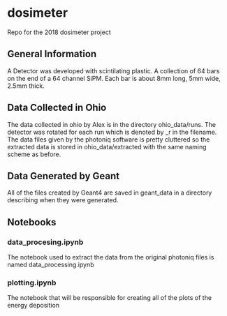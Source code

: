 # dosimeter
Repo for the 2018 dosimeter project

## General Information
A Detector was developed with scintilating plastic. A collection of 64 bars on the end of a 64 channel SiPM. Each bar is about 8mm long, 5mm wide, 2.5mm thick.

## Data Collected in Ohio
The data collected in ohio by Alex is in the directory ohio_data/runs. The detector was rotated for each run which is denoted by \_r in the filename. The data files given by the photoniq software is pretty cluttered so the extracted data is stored in ohio_data/extracted with the same naming scheme as before.

## Data Generated by Geant
All of the files created by Geant4 are saved in geant_data in a directory describing when they were generated.

## Notebooks
### data_procesing.ipynb
The notebook used to extract the data from the original photoniq files is named data_processing.ipynb

### plotting.ipynb
The notebook that will be responsible for creating all of the plots of the energy deposition
